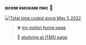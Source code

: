 ### всем кискам пис 👋

<a href="https://wakatime.com/@835c0669-b6a6-4df0-93bc-07977cb208e6"><img src="https://wakatime.com/badge/user/835c0669-b6a6-4df0-93bc-07977cb208e6.svg" alt="Total time coded since May 5 2022" /></a>

> 🍀 <a href="https://pypka.notion.site/home-c66e13e341ef42eb8d867230ee40d7c5">my notion home page</a>

> 🌇 <a href="https://www.notion.so/pypka/ITMO-University-c78a9ec0ce0a4b5ea181b2cccd33b527?pvs=4">studying at ITMO page</a>
